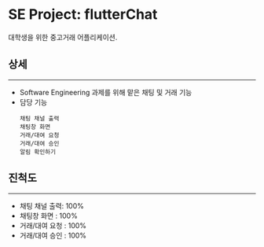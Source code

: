 # SE Project: flutterChat

대학생을 위한 중고거래 어플리케이션.

## 상세
---
- Software Engineering 과제를 위해 맡은 채팅 및 거래 기능
- 담당 기능
  ```
  채팅 채널 출력
  채팅창 화면
  거래/대여 요청
  거래/대여 승인
  알림 확인하기
  ```
## 진척도
---
- 채팅 채널 출력: 100%
- 채팅창 화면 : 100%
- 거래/대여 요청 : 100%
- 거래/대여 승인 : 100%
